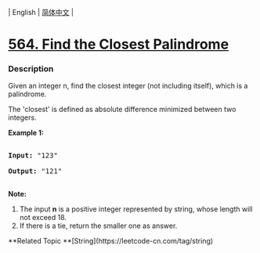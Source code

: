 | English | [简体中文](README.md) |

# [564. Find the Closest Palindrome](https://leetcode-cn.com/problems/find-the-closest-palindrome)
 ### Description
<p>Given an integer n, find the closest integer (not including itself), which is a palindrome. </p>

<p>The 'closest' is defined as absolute difference minimized between two integers.</p>

<p><b>Example 1:</b><br />
<pre>
<b>Input:</b> "123"
<b>Output:</b> "121"
</pre>
</p>

<p><b>Note:</b><br>
<ol>
<li>The input <b>n</b> is a positive integer represented by string, whose length will not exceed 18.</li>
<li>If there is a tie, return the smaller one as answer.</li>
</ol>
</p>
**Related Topic	**[String](https://leetcode-cn.com/tag/string) 